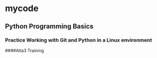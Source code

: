 # mycode
## Python Programming Basics

### Practice Working with Git and Python in a Linux environment

####Alta3 Training
